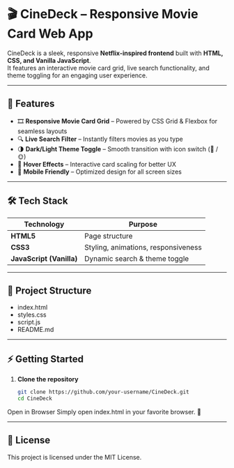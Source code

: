 # 🎬 CineDeck – Responsive Movie Card Web App

CineDeck is a sleek, responsive **Netflix-inspired frontend** built with **HTML, CSS, and Vanilla JavaScript**.  
It features an interactive movie card grid, live search functionality, and theme toggling for an engaging user experience.

---

## 🚀 Features

- 🎞️ **Responsive Movie Card Grid** – Powered by CSS Grid & Flexbox for seamless layouts  
- 🔍 **Live Search Filter** – Instantly filters movies as you type  
- 🌗 **Dark/Light Theme Toggle** – Smooth transition with icon switch (🌙 / 🌞)  
- 🎨 **Hover Effects** – Interactive card scaling for better UX  
- 📱 **Mobile Friendly** – Optimized design for all screen sizes  

---

## 🛠️ Tech Stack

| Technology | Purpose |
|------------|---------|
| **HTML5**  | Page structure |
| **CSS3**   | Styling, animations, responsiveness |
| **JavaScript (Vanilla)** | Dynamic search & theme toggle |

---

## 📂 Project Structure

- index.html
- styles.css
- script.js
- README.md

---

## ⚡ Getting Started

1. **Clone the repository**
   ```bash
   git clone https://github.com/your-username/CineDeck.git
   cd CineDeck
Open in Browser
Simply open index.html in your favorite browser. 🚀

---

## 📜 License
This project is licensed under the MIT License.


